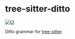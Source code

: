 # tree-sitter-ditto

[![CI](https://github.com/ditto-lang/tree-sitter-ditto/actions/workflows/ci.yaml/badge.svg)](https://github.com/ditto-lang/tree-sitter-ditto/actions/workflows/ci.yaml)

Ditto grammar for [tree-sitter].

[tree-sitter]: https://github.com/tree-sitter/tree-sitter
